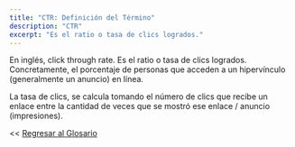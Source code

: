 ```yaml
---
title: "CTR: Definición del Término"
description: "CTR"
excerpt: "Es el ratio o tasa de clics logrados."
---
```


En inglés, click through rate. Es el ratio o tasa de clics logrados. Concretamente, el porcentaje de personas que acceden a un hipervínculo (generalmente un anuncio) en línea.

La tasa de clics, se calcula tomando el número de clics que recibe un enlace entre la cantidad de veces que se mostró ese enlace / anuncio (impresiones).

<< [Regresar al Glosario](https://ciberninjas.com/glosario/)